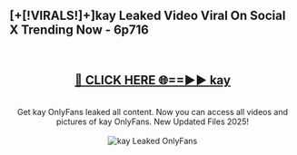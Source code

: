 <h2>[+[!VIRALS!]+]kay Leaked Video Viral On Social X Trending Now - 6p716</h2>
<br>
<div align="center">
<h2><a href="https://libra.edu.pl?kay" rel="nofollow">🔴 CLICK HERE 🌐==►► kay</a></h2>
<br>
Get kay OnlyFans leaked all content. Now you can access all videos and pictures of kay OnlyFans. New Updated Files 2025!
<br>
<br>
<a href="https://libra.edu.pl?kay" rel="nofollow" data-target="animated-image.originalLink"><img src="https://i.ibb.co.com/WyWwxjT/player-gif2.gif" alt="kay Leaked OnlyFans" style="max-width: 100%; display: inline-block;" data-target="animated-image.originalImage"></a>
</div>
<br>